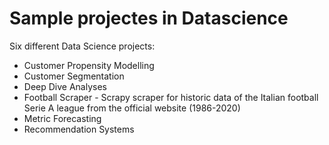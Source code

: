 # Sample projectes in Datascience
Six different Data Science projects:
* Customer Propensity Modelling
* Customer Segmentation
* Deep Dive Analyses
* Football Scraper - Scrapy scraper for historic data of the Italian football Serie A league from the official website (1986-2020)
* Metric Forecasting
* Recommendation Systems 